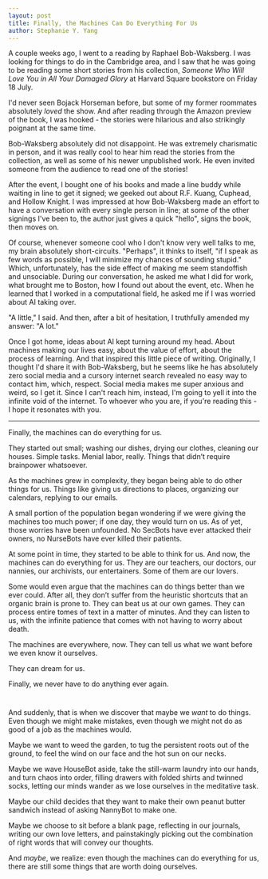 ```yaml
---
layout: post
title: Finally, the Machines Can Do Everything For Us
author: Stephanie Y. Yang
---
```


A couple weeks ago, I went to a reading by Raphael Bob-Waksberg. I was looking for things to do in the Cambridge area, and I saw that he was going to be reading some short stories from his collection, _Someone Who Will Love You in All Your Damaged Glory_ at Harvard Square bookstore on Friday 18 July. 

I'd never seen Bojack Horseman before, but some of my former roommates absolutely *loved* the show. And after reading through the Amazon preview of the book, I was hooked - the stories were hilarious and also strikingly poignant at the same time. 

Bob-Waksberg absolutely did not disappoint. He was extremely charismatic in person, and it was really cool to hear him read the stories from the collection, as well as some of his newer unpublished work. He even invited someone from the audience to read one of the stories! 

After the event, I bought one of his books and made a line buddy while waiting in line to get it signed; we geeked out about R.F. Kuang, Cuphead, and Hollow Knight. I was impressed at how Bob-Waksberg made an effort to have a conversation with every single person in line; at some of the other signings I've been to, the author just gives a quick "hello", signs the book, then moves on. 

Of course, whenever someone cool who I don't know very well talks to me, my brain absolutely short-circuits. "Perhaps", it thinks to itself, "if I speak as few words as possible, I will minimize my chances of sounding stupid." Which, unfortunately, has the side effect of making me seem standoffish and unsociable. During our conversation, he asked me what I did for work, what brought me to Boston, how I found out about the event, etc. When he learned that I worked in a computational field, he asked me if I was worried about AI taking over. 

"A little," I said. And then, after a bit of hesitation, I truthfully amended my answer: "A lot."

Once I got home, ideas about AI kept turning around my head. About machines making our lives easy, about the value of effort, about the process of learning. And that inspired this little piece of writing. Originally, I thought I'd share it with Bob-Waksberg, but he seems like he has absolutely zero social media and a cursory internet search revealed no easy way to contact him, which, respect. Social media makes me super anxious and weird, so I get it. Since I can't reach him, instead, I'm going to yell it into the infinite void of the internet. To whoever who you are, if you're reading this - I hope it resonates with you.

---

Finally, the machines can do everything for us.

They started out small; washing our dishes, drying our clothes, cleaning our houses. Simple tasks. Menial labor, really. Things that didn’t require brainpower whatsoever.

As the machines grew in complexity, they began being able to do other things for us. Things like giving us directions to places, organizing our calendars, replying to our emails. 

A small portion of the population began wondering if we were giving the machines too much power; if one day, they would turn on us. As of yet, those worries have been unfounded. No SecBots have ever attacked their owners, no NurseBots have ever killed their patients.

At some point in time, they started to be able to think for us.
And now, the machines can do everything for us. They are our teachers, our doctors, our nannies, our archivists, our entertainers.
Some of them are our lovers.

Some would even argue that the machines can do things better than we ever could. After all, they don’t suffer from the heuristic shortcuts that an organic brain is prone to. They can beat us at our own games. They can process entire tomes of text in a matter of minutes. And they can listen to us, with the infinite patience that comes with not having to worry about death. 

The machines are everywhere, now. They can tell us what we want before we even know it ourselves.

They can dream for us.

Finally, we never have to do anything ever again.

#

And suddenly, that is when we discover that maybe we _want_ to do things. Even though we might make mistakes, even though we might not do as good of a job as the machines would.

Maybe we want to weed the garden, to tug the persistent roots out of the ground, to feel the wind on our face and the hot sun on our necks. 

Maybe we wave HouseBot aside, take the still-warm laundry into our hands, and turn chaos into order, filling drawers with folded shirts and twinned socks, letting our minds wander as we lose ourselves in the meditative task.

Maybe our child decides that they want to make their own peanut butter sandwich instead of asking NannyBot to make one.

Maybe we choose to sit before a blank page, reflecting in our journals, writing our own love letters, and painstakingly picking out the combination of right words that will convey our thoughts. 

And _maybe_, we realize: even though the machines can do everything for us, there are still some things that are worth doing ourselves. 


